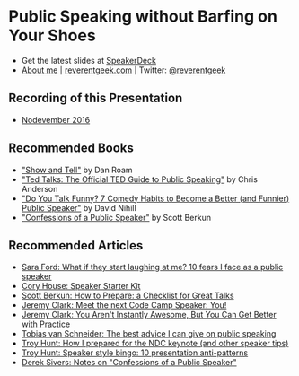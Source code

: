 # Public Speaking without Barfing on Your Shoes

* Get the latest slides at [SpeakerDeck](https://speakerdeck.com/reverentgeek)
* [About me](https://about.me/reverentgeek) | [reverentgeek.com](http://reverentgeek.com) | Twitter: [@reverentgeek](https://twitter.com/reverentgeek)

## Recording of this Presentation

* [Nodevember 2016](https://youtu.be/aPSvHT9USO8)

## Recommended Books

* ["Show and Tell"](https://www.amazon.com/Show-Tell-Everybody-Extraordinary-Presentations/dp/1591848024) by Dan Roam
* ["Ted Talks: The Official TED Guide to Public Speaking"](https://www.amazon.com/TED-Talks-Official-Public-Speaking/dp/0544634497) by Chris Anderson
* ["Do You Talk Funny? 7 Comedy Habits to Become a Better (and Funnier) Public Speaker"](https://www.amazon.com/Do-You-Talk-Funny-Funnier/dp/1942952279) by David Nihill
* ["Confessions of a Public Speaker"](https://www.amazon.com/Confessions-Public-Speaker-Scott-Berkun-ebook/dp/B002VL1CGM) by Scott Berkun

## Recommended Articles

* [Sara Ford: What if they start laughing at me? 10 fears I face as a public speaker](https://medium.com/@saraford/what-if-they-start-laughing-at-me-10-fears-i-face-as-a-public-speaker-83fe18de7b39#.z7114xz9h)
* [Cory House: Speaker Starter Kit](https://libraries.io/github/coryhouse/speaker-starter-kit)
* [Scott Berkun: How to Prepare: a Checklist for Great Talks](http://scottberkun.com/2011/speakers-checklist/)
* [Jeremy Clark: Meet the next Code Camp Speaker: You!](http://jeremybytes.blogspot.com/2011/08/meet-next-code-camp-speaker-you.html)
* [Jeremy Clark: You Aren't Instantly Awesome, But You Can Get Better with Practice](https://jeremybytes.blogspot.com/2015/10/you-arent-instantly-awesome-but-you-can.html)
* [Tobias van Schneider: The best advice I can give on public speaking](https://medium.com/desk-of-van-schneider/my-best-advice-i-can-give-about-public-speaking-61c6fab92192#.jcy8hf7wo)
* [Troy Hunt: How I prepared for the NDC keynote (and other speaker tips)](https://www.troyhunt.com/how-i-prepared-for-the-ndc-keynote-and-other-speaker-tips/)
* [Troy Hunt: Speaker style bingo: 10 presentation anti-patterns](https://www.troyhunt.com/speaker-style-bingo-10-presentation/)
* [Derek Sivers: Notes on "Confessions of a Public Speaker"](https://sivers.org/book/ConfessionsPublicSpeaker)
